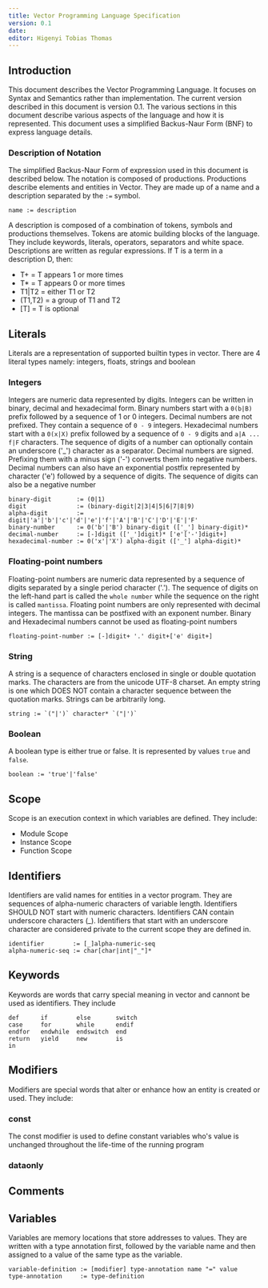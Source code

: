 ```yaml
---
title: Vector Programming Language Specification
version: 0.1
date:
editor: Higenyi Tobias Thomas
---
```


## Introduction
This document describes the Vector Programming Language.
It focuses on Syntax and Semantics rather than implementation.
The current version described in this document is version 0.1.
The various sections in this document describe various aspects of
the language and how it is represented.
This document uses a simplified Backus-Naur Form (BNF) to express
language details.

### Description of Notation
The simplified Backus-Naur Form of expression used in this document is
described below. The notation is composed of productions.
Productions describe elements and entities in Vector.
They are made up of a name and a description separated by the `:=` symbol.
```
name := description
```
A description is composed of a combination of tokens,
symbols and productions themselves. Tokens are atomic building blocks 
of the language. They include keywords, literals, operators, separators
and white space. Descriptions are written as regular expressions.
If T is a term in a description D, then:
- T+ = T appears 1 or more times
- T* = T appears 0 or more times
- T1|T2 = either T1 or T2
- (T1,T2) = a group of T1 and T2
- [T] = T is optional

## Literals
Literals are a representation of supported builtin types in vector.
There are 4 literal types namely: integers, floats, strings and boolean
### Integers
Integers are numeric data represented by digits. Integers can be written
in binary, decimal and hexadecimal form. Binary numbers start with a `0(b|B)`
prefix followed by a sequence of 1 or 0 integers.
Decimal numbers are not prefixed. They contain a sequence of `0 - 9` integers.
Hexadecimal numbers start with a `0(x|X)` prefix followed by a sequence of
`0 - 9` digits and `a|A ... f|F` characters. The sequence of digits of a
number can optionally contain an underscore ('_') character as a separator.
Decimal numbers are signed. Prefixing them with a minus sign ('-') converts
them into negative numbers. Decimal numbers can also have an exponential
postfix represented by character ('e') followed by a sequence of digits.
The sequence of digits can also be a negative number
```
binary-digit       := (0|1)
digit              := (binary-digit|2|3|4|5|6|7|8|9)
alpha-digit        := digit|'a'|'b'|'c'|'d'|'e'|'f'|'A'|'B'|'C'|'D'|'E'|'F'
binary-number      := 0('b'|'B') binary-digit (['_'] binary-digit)*
decimal-number     := [-]digit (['_']digit)* ['e'['-']digit+]
hexadecimal-number := 0('x'|'X') alpha-digit (['_'] alpha-digit)*
```
### Floating-point numbers
Floating-point numbers are numeric data represented by a sequence of digits
separated by a single period character ('.'). The sequence of digits on the
left-hand part is called the `whole number` while the sequence on the right 
is called `mantissa`. Floating point numbers are only represented with decimal 
integers. The mantissa can be postfixed with an exponent number.
Binary and Hexadecimal numbers cannot be used as floating-point numbers
```
floating-point-number := [-]digit+ '.' digit+['e' digit+]
```
### String
A string is a sequence of characters enclosed in single or double 
quotation marks. The characters are from the unicode UTF-8 charset.
An empty string is one which DOES NOT contain a character sequence
between the quotation marks. Strings can be arbitrarily long.
```
string := `("|')` character* `("|')`
```
### Boolean
A boolean type is either true or false.
It is represented by values `true` and `false`.
```
boolean := 'true'|'false'
```

## Scope
Scope is an execution context in which variables are defined.
They include:
- Module Scope
- Instance Scope
- Function Scope

## Identifiers
Identifiers are valid names for entities in a vector program.
They are sequences of alpha-numeric characters of variable length.
Identifiers SHOULD NOT start with numeric characters.
Identifiers CAN contain underscore characters (_).
Identifiers that start with an underscore character are considered
private to the current scope they are defined in.
```
identifier        := [_]alpha-numeric-seq
alpha-numeric-seq := char[char|int|"_"]*
``` 

## Keywords
Keywords are words that carry special meaning in vector and cannont
be used as identifiers. They include
```
def      if        else       switch
case     for       while      endif
endfor   endwhile  endswitch  end
return   yield     new        is
in
```

## Modifiers
Modifiers are special words that alter or enhance how an entity is
created or used. They include:
### const
The const modifier is used to define constant variables who's value is
unchanged throughout the life-time of the running program
### dataonly

## Comments

## Variables
Variables are memory locations that store addresses to values.
They are written with a type annotation first, followed by the variable name
and then assigned to a value of the same type as the variable.
```
variable-definition := [modifier] type-annotation name "=" value
type-annotation     := type-definition
```
